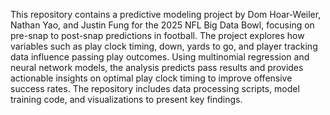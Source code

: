 This repository contains a predictive modeling project by Dom Hoar-Weiler, Nathan Yao, and Justin Fung for the 2025 NFL Big Data Bowl, focusing on pre-snap to post-snap predictions in football. The project explores how variables such as play clock timing, down, yards to go, and player tracking data influence passing play outcomes. Using multinomial regression and neural network models, the analysis predicts pass results and provides actionable insights on optimal play clock timing to improve offensive success rates. The repository includes data processing scripts, model training code, and visualizations to present key findings.
